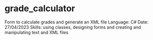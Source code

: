 # grade_calculator
Form to calculate grades and generate an XML file
Language: C#
Date: 27/04/2023
Skills: using classes, designing forms and creating and manipulating text and XML files

